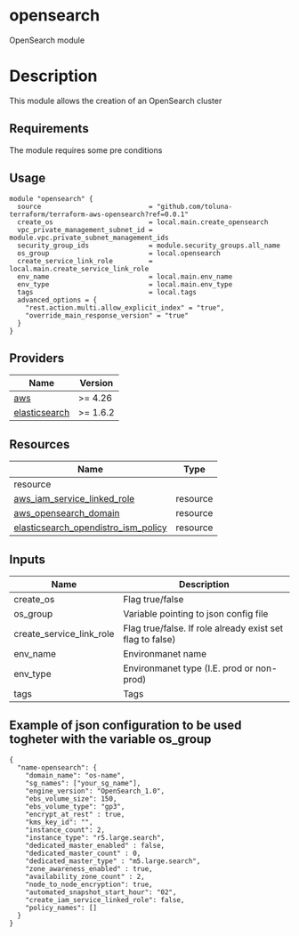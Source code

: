 # opensearch
OpenSearch module

# Description

This module allows the creation of an OpenSearch cluster

## Requirements
The module requires some pre conditions

## Usage
```hcl
module "opensearch" {
  source                           = "github.com/toluna-terraform/terraform-aws-opensearch?ref=0.0.1"
  create_os                        = local.main.create_opensearch
  vpc_private_management_subnet_id = module.vpc.private_subnet_management_ids
  security_group_ids               = module.security_groups.all_name
  os_group                         = local.opensearch
  create_service_link_role         = local.main.create_service_link_role
  env_name                         = local.main.env_name
  env_type                         = local.main.env_type
  tags                             = local.tags
  advanced_options = {
    "rest.action.multi.allow_explicit_index" = "true",
    "override_main_response_version" = "true"
  }
}
```

## Providers

| Name | Version |
|------|---------|
| <a name="provider_aws"></a> [aws](#provider\_aws) | >= 4.26 |
| <a name="provider_elasticsearch"></a> [elasticsearch](#phillbaker/elasticsearch) | >= 1.6.2 |

## Resources

| Name | Type |
|------|------|
resource |
| [aws_iam_service_linked_role](https://registry.terraform.io/providers/hashicorp/aws/latest/docs/resources/iam_service_linked_role) | resource |
| [aws_opensearch_domain](https://registry.terraform.io/providers/hashicorp/aws/latest/docs/resources/elasticsearch_domain) | resource |
| [elasticsearch_opendistro_ism_policy](https://registry.terraform.io/providers/steveteuber/elasticsearch/latest/docs/resources/opendistro_ism_policy) | resource |

## Inputs
| Name | Description |
|------|------|
|create_os|Flag true/false |
|os_group|Variable pointing to json config file |
|create_service_link_role|Flag true/false. If role already exist set flag to false)|
|env_name|Environmanet name |
|env_type|Environmanet type (I.E. prod or non-prod)|
|tags|Tags|


## Example of json configuration to be used togheter with the variable os_group

```hcl
{
  "name-opensearch": {
    "domain_name": "os-name",
    "sg_names": ["your_sg_name"],
    "engine_version": "OpenSearch_1.0",
    "ebs_volume_size": 150,
    "ebs_volume_type": "gp3",
    "encrypt_at_rest" : true,
    "kms_key_id": "",
    "instance_count": 2,
    "instance_type": "r5.large.search",
    "dedicated_master_enabled" : false,
    "dedicated_master_count" : 0,
    "dedicated_master_type" : "m5.large.search",
    "zone_awareness_enabled" : true,
    "availability_zone_count" : 2,
    "node_to_node_encryption": true,
    "automated_snapshot_start_hour": "02",
    "create_iam_service_linked_role": false,
    "policy_names": []
  }
}
```
